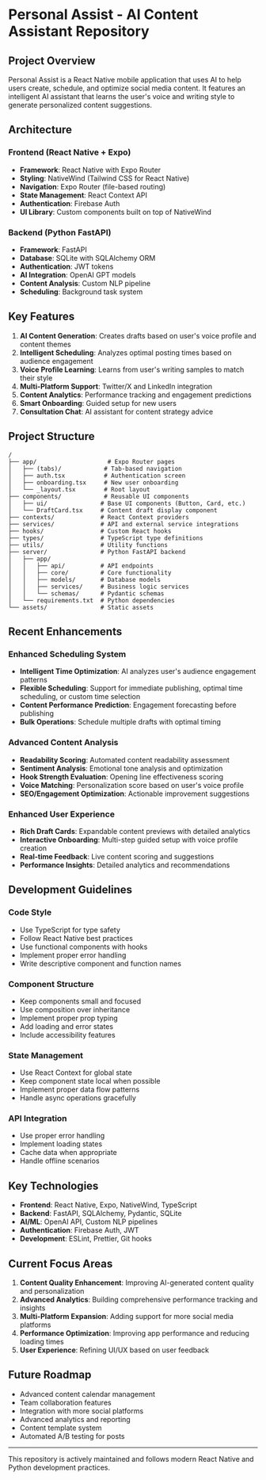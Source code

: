 # Personal Assist - AI Content Assistant Repository

## Project Overview

Personal Assist is a React Native mobile application that uses AI to help users create, schedule, and optimize social media content. It features an intelligent AI assistant that learns the user's voice and writing style to generate personalized content suggestions.

## Architecture

### Frontend (React Native + Expo)
- **Framework**: React Native with Expo Router
- **Styling**: NativeWind (Tailwind CSS for React Native)
- **Navigation**: Expo Router (file-based routing)
- **State Management**: React Context API
- **Authentication**: Firebase Auth
- **UI Library**: Custom components built on top of NativeWind

### Backend (Python FastAPI)
- **Framework**: FastAPI
- **Database**: SQLite with SQLAlchemy ORM
- **Authentication**: JWT tokens
- **AI Integration**: OpenAI GPT models
- **Content Analysis**: Custom NLP pipeline
- **Scheduling**: Background task system

## Key Features

1. **AI Content Generation**: Creates drafts based on user's voice profile and content themes
2. **Intelligent Scheduling**: Analyzes optimal posting times based on audience engagement
3. **Voice Profile Learning**: Learns from user's writing samples to match their style
4. **Multi-Platform Support**: Twitter/X and LinkedIn integration
5. **Content Analytics**: Performance tracking and engagement predictions
6. **Smart Onboarding**: Guided setup for new users
7. **Consultation Chat**: AI assistant for content strategy advice

## Project Structure

```
/
├── app/                    # Expo Router pages
│   ├── (tabs)/            # Tab-based navigation
│   ├── auth.tsx           # Authentication screen
│   ├── onboarding.tsx     # New user onboarding
│   └── _layout.tsx        # Root layout
├── components/            # Reusable UI components
│   ├── ui/               # Base UI components (Button, Card, etc.)
│   └── DraftCard.tsx     # Content draft display component
├── contexts/             # React Context providers
├── services/             # API and external service integrations
├── hooks/                # Custom React hooks
├── types/                # TypeScript type definitions
├── utils/                # Utility functions
├── server/               # Python FastAPI backend
│   ├── app/
│   │   ├── api/          # API endpoints
│   │   ├── core/         # Core functionality
│   │   ├── models/       # Database models
│   │   ├── services/     # Business logic services
│   │   └── schemas/      # Pydantic schemas
│   └── requirements.txt  # Python dependencies
└── assets/               # Static assets
```

## Recent Enhancements

### Enhanced Scheduling System
- **Intelligent Time Optimization**: AI analyzes user's audience engagement patterns
- **Flexible Scheduling**: Support for immediate publishing, optimal time scheduling, or custom time selection
- **Content Performance Prediction**: Engagement forecasting before publishing
- **Bulk Operations**: Schedule multiple drafts with optimal timing

### Advanced Content Analysis
- **Readability Scoring**: Automated content readability assessment
- **Sentiment Analysis**: Emotional tone analysis and optimization
- **Hook Strength Evaluation**: Opening line effectiveness scoring
- **Voice Matching**: Personalization score based on user's voice profile
- **SEO/Engagement Optimization**: Actionable improvement suggestions

### Enhanced User Experience
- **Rich Draft Cards**: Expandable content previews with detailed analytics
- **Interactive Onboarding**: Multi-step guided setup with voice profile creation
- **Real-time Feedback**: Live content scoring and suggestions
- **Performance Insights**: Detailed analytics and recommendations

## Development Guidelines

### Code Style
- Use TypeScript for type safety
- Follow React Native best practices
- Use functional components with hooks
- Implement proper error handling
- Write descriptive component and function names

### Component Structure
- Keep components small and focused
- Use composition over inheritance
- Implement proper prop typing
- Add loading and error states
- Include accessibility features

### State Management
- Use React Context for global state
- Keep component state local when possible
- Implement proper data flow patterns
- Handle async operations gracefully

### API Integration
- Use proper error handling
- Implement loading states
- Cache data when appropriate
- Handle offline scenarios

## Key Technologies

- **Frontend**: React Native, Expo, NativeWind, TypeScript
- **Backend**: FastAPI, SQLAlchemy, Pydantic, SQLite
- **AI/ML**: OpenAI API, Custom NLP pipelines
- **Authentication**: Firebase Auth, JWT
- **Development**: ESLint, Prettier, Git hooks

## Current Focus Areas

1. **Content Quality Enhancement**: Improving AI-generated content quality and personalization
2. **Advanced Analytics**: Building comprehensive performance tracking and insights
3. **Multi-Platform Expansion**: Adding support for more social media platforms
4. **Performance Optimization**: Improving app performance and reducing loading times
5. **User Experience**: Refining UI/UX based on user feedback

## Future Roadmap

- Advanced content calendar management
- Team collaboration features
- Integration with more social platforms
- Advanced analytics and reporting
- Content template system
- Automated A/B testing for posts

---

This repository is actively maintained and follows modern React Native and Python development practices.
